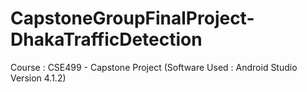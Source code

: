 # CapstoneGroupFinalProject-DhakaTrafficDetection
Course : CSE499 - Capstone Project (Software Used : Android Studio Version 4.1.2)
